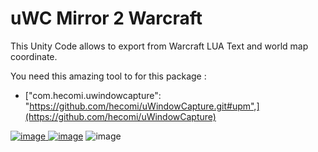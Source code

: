 # uWC Mirror 2 Warcraft

This Unity Code allows to export from Warcraft LUA Text and world map coordinate.

You need this amazing tool to for this package :  
- ["com.hecomi.uwindowcapture": "https://github.com/hecomi/uWindowCapture.git#upm",](https://github.com/hecomi/uWindowCapture)

[![image](https://github.com/user-attachments/assets/e3af565a-28b7-4256-b094-b52b8d244a6e)
![image](https://github.com/user-attachments/assets/bf7f7e04-5b89-452b-a7c9-d2bf87d4ed86)](https://github.com/hecomi/uWindowCapture)
![image](https://github.com/user-attachments/assets/21501076-c339-47c9-b0af-1dffacc477ad)

